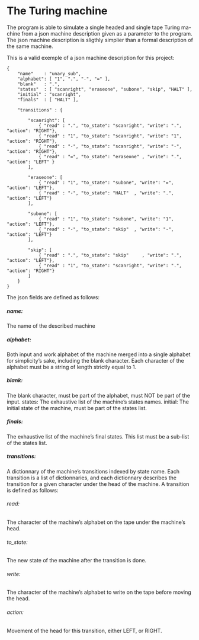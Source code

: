 # The Turing machine
The program is able to simulate a single headed and single tape Turing ma- chine from a json machine description given as a parameter to the program. The json machine description is sligthly simplier than a formal description of the same machine.

This is a valid exemple of a json machine description for this project:

```
{
    "name"    : "unary_sub",
    "alphabet": [ "1", ".", "-", "=" ],
    "blank"   : ".",
    "states"  : [ "scanright", "eraseone", "subone", "skip", "HALT" ],
    "initial" : "scanright",
    "finals"  : [ "HALT" ],

    "transitions" : {

        "scanright": [
            { "read" : ".", "to_state": "scanright", "write": ".", "action": "RIGHT"},
            { "read" : "1", "to_state": "scanright", "write": "1", "action": "RIGHT"},
            { "read" : "-", "to_state": "scanright", "write": "-", "action": "RIGHT"},
            { "read" : "=", "to_state": "eraseone" , "write": ".", "action": "LEFT" }
        ],

        "eraseone": [
            { "read" : "1", "to_state": "subone", "write": "=", "action": "LEFT"},
            { "read" : "-", "to_state": "HALT"  , "write": ".", "action": "LEFT"}
        ],

        "subone": [
            { "read" : "1", "to_state": "subone", "write": "1", "action": "LEFT"},
            { "read" : "-", "to_state": "skip"  , "write": "-", "action": "LEFT"}
        ],

        "skip": [
            { "read" : ".", "to_state": "skip"     , "write": ".", "action": "LEFT"},
            { "read" : "1", "to_state": "scanright", "write": ".", "action": "RIGHT"}
        ] 
    }
}
```
The json fields are defined as follows:
##### name:
The name of the described machine
##### alphabet:
Both input and work alphabet of the machine merged into a single alphabet for simplicity’s sake, including the blank character. Each character of the alphabet must be a string of length strictly equal to 1.
##### blank:
The blank character, must be part of the alphabet, must NOT be part of the input.
states: The exhaustive list of the machine’s states names.
initial: The initial state of the machine, must be part of the states list.
##### finals:
The exhaustive list of the machine’s final states. This list must be a sub-list of the states list.
##### transitions:
A dictionnary of the machine’s transitions indexed by state name. Each transition is a list of dictionnaries, and each dictionnary describes the transition for a given character under the head of the machine. A transition is defined as follows:
###### read:
The character of the machine’s alphabet on the tape under the machine’s head.
###### to_state:
The new state of the machine after the transition is done.
###### write:
The character of the machine’s alphabet to write on the tape before moving
the head.
###### action:
Movement of the head for this transition, either LEFT, or RIGHT.
